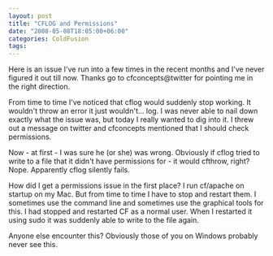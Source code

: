 ```yaml
---
layout: post
title: "CFLOG and Permissions"
date: "2008-05-08T18:05:00+06:00"
categories: ColdFusion 
tags: 
---
```


Here is an issue I've run into a few times in the recent months and I've never figured it out till now. Thanks go to cfconcepts@twitter for pointing me in the right direction.

From time to time I've noticed that cflog would suddenly stop working. It wouldn't throw an error it just wouldn't... log. I was never able to nail down exactly what the issue was, but today I really wanted to dig into it. I threw out a message on twitter and cfconcepts mentioned that I should check permissions.

Now - at first - I was sure he (or she) was wrong. Obviously if cflog tried to write to a file that it didn't have permissions for - it would cfthrow, right? Nope. Apparently cflog silently fails. 

How did I get a permissions issue in the first place? I run cf/apache on startup on my Mac. But from time to time I have to stop and restart them. I sometimes use the command line and sometimes use the graphical tools for this. I had stopped and restarted CF as a normal user. When I restarted it using sudo it was suddenly able to write to the file again.

Anyone else encounter this? Obviously those of you on Windows probably never see this.